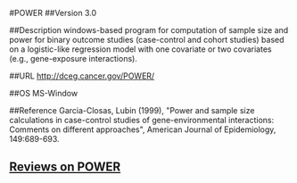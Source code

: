 #POWER
##Version
3.0

##Description
windows-based program for computation of sample size and power for binary outcome studies (case-control and cohort studies) based on a logistic-like regression model with one covariate or two covariates (e.g., gene-exposure interactions).

##URL
http://dceg.cancer.gov/POWER/

##OS
MS-Window

##Reference
Garcia-Closas, Lubin (1999), "Power and sample size calculations in case-control studies of gene-environmental interactions: Comments on different approaches", American Journal of Epidemiology, 149:689-693.


## [Reviews on POWER](https://github.com/gaow/genetic-analysis-software/issues/415)
